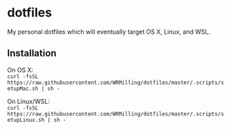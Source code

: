 # dotfiles
My personal dotfiles which will eventually target OS X, Linux, and WSL.

## Installation

On OS X:  
`curl -fsSL https://raw.githubusercontent.com/WRMilling/dotfiles/master/.scripts/setupMac.sh | sh -`

On Linux/WSL:  
`curl -fsSL https://raw.githubusercontent.com/WRMilling/dotfiles/master/.scripts/setupLinux.sh | sh -`
